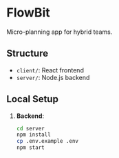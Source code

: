 # FlowBit

Micro-planning app for hybrid teams.

## Structure
- `client/`: React frontend
- `server/`: Node.js backend

## Local Setup
1. **Backend**:
   ```bash
   cd server
   npm install
   cp .env.example .env
   npm start